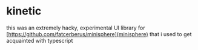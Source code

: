 # kinetic

this was an extremely hacky, experimental UI library for [https://github.com/fatcerberus/minisphere](minisphere) that i used to get acquainted with typescript 
